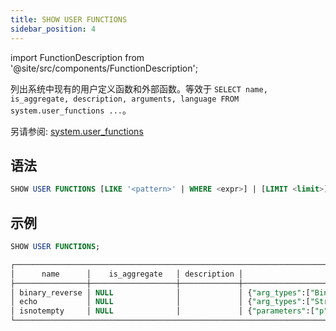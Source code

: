 ```yaml
---
title: SHOW USER FUNCTIONS
sidebar_position: 4
---
```

import FunctionDescription from '@site/src/components/FunctionDescription';

<FunctionDescription description="引入或更新: v1.2.315"/>

列出系统中现有的用户定义函数和外部函数。等效于 `SELECT name, is_aggregate, description, arguments, language FROM system.user_functions ...`。

另请参阅: [system.user_functions](../../00-sql-reference/20-system-tables/system-user-functions.md)

## 语法

```sql
SHOW USER FUNCTIONS [LIKE '<pattern>' | WHERE <expr>] | [LIMIT <limit>]
```

## 示例

```sql
SHOW USER FUNCTIONS;

┌─────────────────────────────────────────────────────────────────────────────────────────────────────────────────────────┐
│      name      │    is_aggregate   │ description │                         arguments                         │ language │
├────────────────┼───────────────────┼─────────────┼───────────────────────────────────────────────────────────┼──────────┤
│ binary_reverse │ NULL              │             │ {"arg_types":["Binary NULL"],"return_type":"Binary NULL"} │ python   │
│ echo           │ NULL              │             │ {"arg_types":["String NULL"],"return_type":"String NULL"} │ python   │
│ isnotempty     │ NULL              │             │ {"parameters":["p"]}                                      │ SQL      │
└─────────────────────────────────────────────────────────────────────────────────────────────────────────────────────────┘
```
